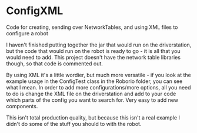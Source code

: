 # ConfigXML
Code for creating, sending over NetworkTables, and using XML files to configure a robot

I haven't finished putting together the jar that would run on the driverstation, but the code that would run on the robot is ready to go - it is all that you would need to add. This project doesn't have the network table libraries though, so that code is commented out.

By using XML it's a little wordier, but much more versatile - if you look at the example usage in the ConfigTest class in the Roborio folder, you can see what I mean. In order to add more configurations/more options, all you need to do is change the XML file on the driverstation and add to your code which parts of the config you want to search for. Very easy to add new components.

This isn't total production quality, but because this isn't a real example I didn't do some of the stuff you should to with the robot.

